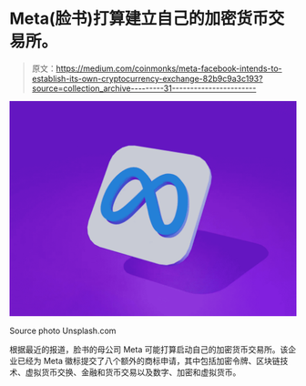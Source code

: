# Meta(脸书)打算建立自己的加密货币交易所。

> 原文：<https://medium.com/coinmonks/meta-facebook-intends-to-establish-its-own-cryptocurrency-exchange-82b9c9a3c193?source=collection_archive---------31----------------------->

![](img/45842046b7f2bf3cef35b04956bc7988.png)

Source photo Unsplash.com

根据最近的报道，脸书的母公司 Meta 可能打算启动自己的加密货币交易所。该企业已经为 Meta 徽标提交了八个额外的商标申请，其中包括加密令牌、区块链技术、虚拟货币交换、金融和货币交易以及数字、加密和虚拟货币。